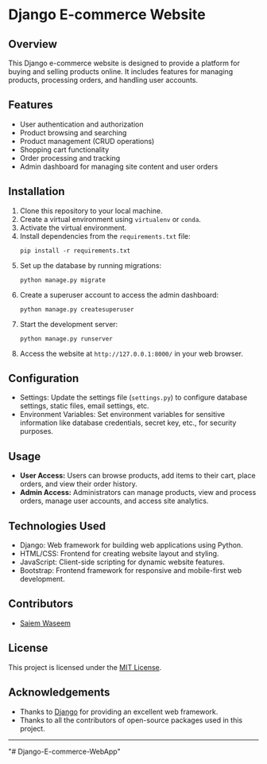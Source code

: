 

# Django E-commerce Website

## Overview
This Django e-commerce website is designed to provide a platform for buying and selling products online. It includes features for managing products, processing orders, and handling user accounts.

## Features
- User authentication and authorization
- Product browsing and searching
- Product management (CRUD operations)
- Shopping cart functionality
- Order processing and tracking
- Admin dashboard for managing site content and user orders

## Installation
1. Clone this repository to your local machine.
2. Create a virtual environment using `virtualenv` or `conda`.
3. Activate the virtual environment.
4. Install dependencies from the `requirements.txt` file:
   ```
   pip install -r requirements.txt
   ```
5. Set up the database by running migrations:
   ```
   python manage.py migrate
   ```
6. Create a superuser account to access the admin dashboard:
   ```
   python manage.py createsuperuser
   ```
7. Start the development server:
   ```
   python manage.py runserver
   ```
8. Access the website at `http://127.0.0.1:8000/` in your web browser.

## Configuration
- Settings: Update the settings file (`settings.py`) to configure database settings, static files, email settings, etc.
- Environment Variables: Set environment variables for sensitive information like database credentials, secret key, etc., for security purposes.

## Usage
- **User Access:** Users can browse products, add items to their cart, place orders, and view their order history.
- **Admin Access:** Administrators can manage products, view and process orders, manage user accounts, and access site analytics.

## Technologies Used
- Django: Web framework for building web applications using Python.
- HTML/CSS: Frontend for creating website layout and styling.
- JavaScript: Client-side scripting for dynamic website features.
- Bootstrap: Frontend framework for responsive and mobile-first web development.

## Contributors
- [Saiem Waseem](https://github.com/SaiemWaseem)

## License
This project is licensed under the [MIT License](LICENSE).

## Acknowledgements
- Thanks to [Django](https://www.djangoproject.com/) for providing an excellent web framework.
- Thanks to all the contributors of open-source packages used in this project.

---

"# Django-E-commerce-WebApp" 
